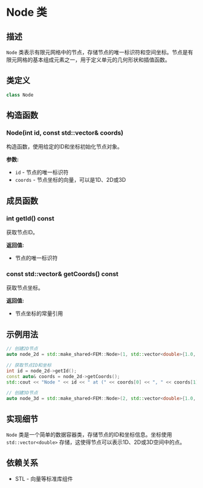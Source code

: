 # Node 类

## 描述

`Node` 类表示有限元网格中的节点，存储节点的唯一标识符和空间坐标。节点是有限元网格的基本组成元素之一，用于定义单元的几何形状和插值函数。

## 类定义

```cpp
class Node
```

## 构造函数

### Node(int id, const std::vector<double>& coords)

构造函数，使用给定的ID和坐标初始化节点对象。

**参数:**
- `id` - 节点的唯一标识符
- `coords` - 节点坐标的向量，可以是1D、2D或3D

## 成员函数

### int getId() const

获取节点ID。

**返回值:**
- 节点的唯一标识符

### const std::vector<double>& getCoords() const

获取节点坐标。

**返回值:**
- 节点坐标的常量引用

## 示例用法

```cpp
// 创建2D节点
auto node_2d = std::make_shared<FEM::Node>(1, std::vector<double>{1.0, 2.0});

// 获取节点ID和坐标
int id = node_2d->getId();
const auto& coords = node_2d->getCoords();
std::cout << "Node " << id << " at (" << coords[0] << ", " << coords[1] << ")" << std::endl;

// 创建3D节点
auto node_3d = std::make_shared<FEM::Node>(2, std::vector<double>{1.0, 2.0, 3.0});
```

## 实现细节

`Node` 类是一个简单的数据容器类，存储节点的ID和坐标信息。坐标使用 `std::vector<double>` 存储，这使得节点可以表示1D、2D或3D空间中的点。

## 依赖关系

- STL - 向量等标准库组件